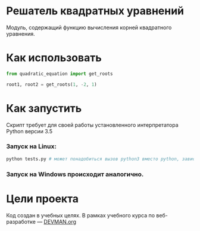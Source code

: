 # Решатель квадратных уравнений

Модуль, содержащий функцию вычисления корней квадратного уравнения.

# Как использовать

```python
from quadratic_equation import get_roots

root1, root2 = get_roots(1, -2, 1)
```

# Как запустить

Скрипт требует для своей работы установленного интерпретатора Python версии 3.5

### Запуск на Linux:

```bash
python tests.py # может понадобиться вызов python3 вместо python, зависит от настроек операционной системы
```

### Запуск на Windows происходит аналогично.

# Цели проекта

Код создан в учебных целях. В рамках учебного курса по веб-разработке ― [DEVMAN.org](https://devman.org)
